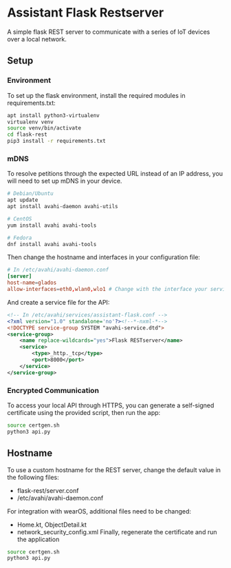 # Assistant Flask Restserver
A simple flask REST server to communicate with a series of IoT devices over a local network.

## Setup

### Environment

To set up the flask environment, install the required modules in requirements.txt:
```bash
apt install python3-virtualenv
virtualenv venv
source venv/bin/activate
cd flask-rest
pip3 install -r requirements.txt
```

### mDNS
To resolve petitions through the expected URL instead of an IP address, you will need to set up mDNS in your device.

```bash
# Debian/Ubuntu
apt update
apt install avahi-daemon avahi-utils

# CentOS
yum install avahi avahi-tools

# Fedora
dnf install avahi avahi-tools
```
Then change the hostname and interfaces in your configuration file:
```conf
# In /etc/avahi/avahi-daemon.conf
[server]
host-name=glados
allow-interfaces=eth0,wlan0,wlo1 # Change with the interface your service is running in
```
And create a service file for the API:
```xml
<!-- In /etc/avahi/services/assistant-flask.conf -->
<?xml version="1.0" standalone='no'?><!--*-nxml-*-->
<!DOCTYPE service-group SYSTEM "avahi-service.dtd">
<service-group>
    <name replace-wildcards="yes">Flask RESTserver</name>
    <service>
        <type>_http._tcp</type>
        <port>8000</port>
    </service>
</service-group>
```

### Encrypted Communication
To access your local API through HTTPS, you can generate a self-signed certificate using the provided script, then run the app:
```bash
source certgen.sh
python3 api.py
```

## Hostname
To use a custom hostname for the REST server, change the default value in the following files:
* flask-rest/server.conf
* /etc/avahi/avahi-daemon.conf

For integration with wearOS, additional files need to be changed:
* Home.kt, ObjectDetail.kt
* network_security_config.xml
Finally, regenerate the certificate and run the application
```bash
source certgen.sh
python3 api.py
```